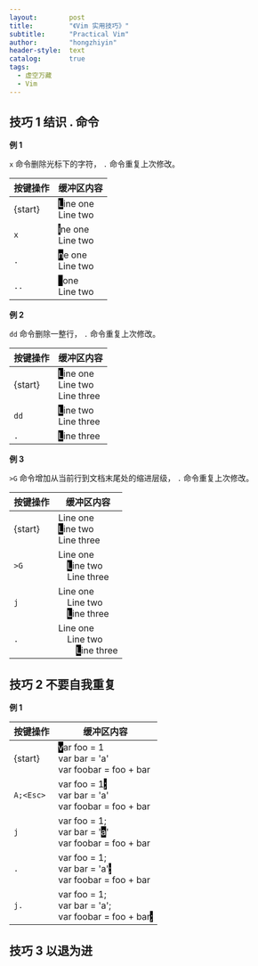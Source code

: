 ```yaml
---
layout:        post
title:         "《Vim 实用技巧》"
subtitle:      "Practical Vim"
author:        "hongzhiyin"
header-style:  text
catalog:       true
tags:
  - 虚空万藏
  - Vim
---
```


## 技巧 1 结识 . 命令

**例 1**

`x` 命令删除光标下的字符， `.` 命令重复上次修改。

| 按键操作 | 缓冲区内容                                                   |
| -------- | ------------------------------------------------------------ |
| {start}  | <span style="color:white;background:black;">L</span>ine one<br />Line two |
| `x`      | <span style="color:white;background:black;">i</span>ne one<br />Line two |
| `.`      | <span style="color:white;background:black;">n</span>e one<br />Line two |
| `..`     | <span style="color:white;background:black;">&ensp;</span>one<br />Line two |



**例 2**

`dd` 命令删除一整行， `.` 命令重复上次修改。

| 按键操作 | 缓冲区内容                                                   |
| -------- | ------------------------------------------------------------ |
| {start}  | <span style="color:white;background:black;">L</span>ine one<br />Line two<br />Line three |
| `dd`     | <span style="color:white;background:black;">L</span>ine two<br />Line three |
| `.`      | <span style="color:white;background:black;">L</span>ine three |



**例 3**

`>G` 命令增加从当前行到文档末尾处的缩进层级， `.` 命令重复上次修改。

| 按键操作 | 缓冲区内容                                                   |
| -------- | ------------------------------------------------------------ |
| {start}  | Line one<br /><span style="color:white;background:black;">L</span>ine two<br />Line three |
| `>G`     | Line one<br />&emsp;<span style="color:white;background:black;">L</span>ine two<br />&emsp;Line three |
| `j`      | Line one<br />&emsp;Line two<br />&emsp;<span style="color:white;background:black;">L</span>ine three |
| `.`      | Line one<br />&emsp;Line two<br />&emsp;&emsp;<span style="color:white;background:black;">L</span>ine three |



## 技巧 2 不要自我重复

**例 1**

| 按键操作  | 缓冲区内容                                                   |
| --------- | ------------------------------------------------------------ |
| {start}   | <span style="color:white;background:black;">v</span>ar foo = 1<br />var bar = 'a'<br />var foobar = foo + bar |
| `A;<Esc>` | var foo = 1<span style="color:white;background:black;">;</span><br />var bar = 'a'<br />var foobar = foo + bar |
| `j`       | var foo = 1;<br />var bar = '<span style="color:white;background:black;">a</span>'<br />var foobar = foo + bar |
| `.`       | var foo = 1;<br />var bar = 'a'<span style="color:white;background:black;">;</span><br />var foobar = foo + bar |
| `j.`      | var foo = 1;<br />var bar = 'a';<br />var foobar = foo + bar<span style="color:white;background:black;">;</span> |



## 技巧 3 以退为进

